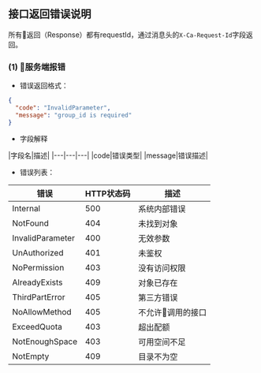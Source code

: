 ## 接口返回错误说明

所有返回（Response）都有requestId，通过消息头的`X-Ca-Request-Id`字段返回。


<!-- ### (1) API报错

如果使用了阿里云的API网关，API请求只到达网关就报错， 错误信息通过消息头 `X-Ca-Error-Message` 字段返回 。

请看： [API网关错误信息](https://help.aliyun.com/document_detail/43800.html)。 -->

### (1) 服务端报错

<!-- 程序通过了API网关，到达服务端，服务端校验报错。 -->

* 错误返回格式：

```json
{
  "code": "InvalidParameter",
  "message": "group_id is required"
}
```
* 字段解释

|字段名|描述|
|---|---|---|
|code|错误类型|
|message|错误描述|


* 错误列表：

| 错误               | HTTP状态码| 描述         |
| ---               | ---     | ---          |
| Internal          | 500     | 系统内部错误   |
| NotFound          | 404     | 未找到对象    |
| InvalidParameter  | 400     | 无效参数      |
| UnAuthorized      | 401     | 未鉴权        |
| NoPermission      | 403     | 没有访问权限   |
| AlreadyExists     | 409     | 对象已存在     |
| ThirdPartError    | 405     | 第三方错误     |
| NoAllowMethod     | 405     | 不允许调用的接口|
| ExceedQuota       | 403     | 超出配额       |
| NotEnoughSpace    | 403     | 可用空间不足    |
| NotEmpty          | 409     | 目录不为空     |
